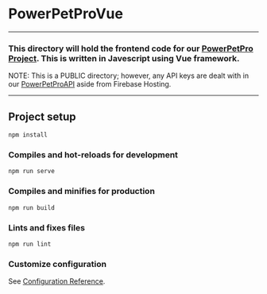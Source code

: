# PowerPetProVue

---

### This directory will hold the frontend code for our [PowerPetPro Project](https://github.com/JustinDo720/PowerPetPro). This is written in Javescript using Vue framework.
NOTE: This is a PUBLIC directory; however, any API keys are dealt with in our [PowerPetProAPI](https://github.com/JustinDo720/PowerPetProAPI/) aside from Firebase Hosting.

---
## Project setup
```
npm install
```

### Compiles and hot-reloads for development
```
npm run serve
```

### Compiles and minifies for production
```
npm run build
```

### Lints and fixes files
```
npm run lint
```

### Customize configuration
See [Configuration Reference](https://cli.vuejs.org/config/).
